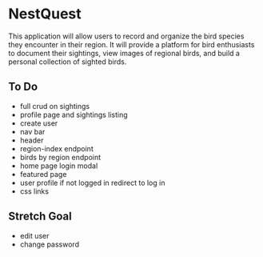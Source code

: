 # NestQuest

This application will allow users to record and organize the bird species they encounter in their region. It will provide a platform for bird enthusiasts to document their sightings, view images of regional birds, and build a personal collection of sighted birds.

## To Do

- full crud on sightings
- profile page and sightings listing
- create user
- nav bar
- header
- region-index endpoint
- birds by region endpoint
- home page login modal
- featured page
- user profile if not logged in redirect to log in
- css links

## Stretch Goal

- edit user
- change password
